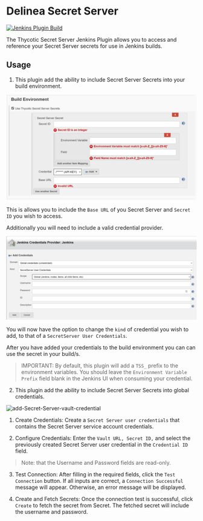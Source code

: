 # Delinea Secret Server

[![Jenkins Plugin Build](https://github.com/jenkinsci/thycotic-secret-server-plugin/actions/workflows/package.yml/badge.svg)](https://github.com/jenkinsci/thycotic-secret-server-plugin/actions/workflows/package.yml)

The Thycotic Secret Server Jenkins Plugin allows you to access and reference your Secret Server secrets for use in Jenkins builds.

## Usage

1. This plugin add the ability to include Secret Server Secrets into your build environment.

![build-environment](images/jenkins-build-environment.jpg)

This is allows you to include the `Base URL` of you Secret Server and `Secret ID` you wish to access.

Additionally you will need to include a valid credential provider.

![add-credential](images/jenkins-credential-provider.jpg)

You will now have the option to change the `kind` of credential you wish to add, to that of a `SecretServer User Credentials`.

After you have added your credentials to the build environment you can can use the secret in your build/s.

> IMPORTANT: By default, this plugin will add a `TSS_` prefix to the environment variables. You should leave the `Environment Variable Prefix` field blank in the Jenkins UI when consuming your credential.


2. This plugin add the ability to include Secret Server Secrets into global credentials.

![add-Secret-Server-vault-credential](images/Jenkins-Secret-Server-Vault-Credentila-Provider.jpg)

1.	Create Credentials: 
Create a `Secret Server user credentials` that contains the Secret Server service account credentials.

2.	Configure Credentials: 
Enter the `Vault URL, Secret ID,` and select the previously created Secret Server user credential in the `Credential ID` field.
> Note: that the Username and Password fields are read-only.

3. Test Connection: 
After filling in the required fields, click the `Test Connection` button.
If all inputs are correct, a `Connection Successful` message will appear. Otherwise, an error message will be displayed.

4.	Create and Fetch Secrets: 
Once the connection test is successful, click `Create` to fetch the secret from Secret.
The fetched secret will include the username and password.

